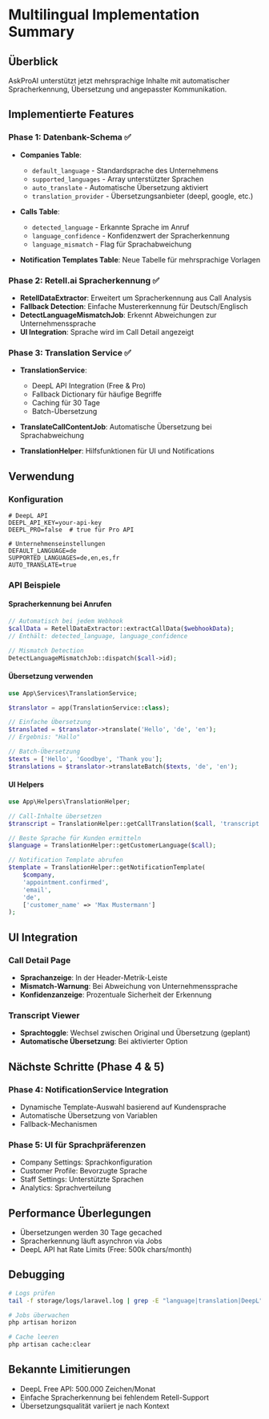 # Multilingual Implementation Summary

## Überblick
AskProAI unterstützt jetzt mehrsprachige Inhalte mit automatischer Spracherkennung, Übersetzung und angepasster Kommunikation.

## Implementierte Features

### Phase 1: Datenbank-Schema ✅
- **Companies Table**: 
  - `default_language` - Standardsprache des Unternehmens
  - `supported_languages` - Array unterstützter Sprachen
  - `auto_translate` - Automatische Übersetzung aktiviert
  - `translation_provider` - Übersetzungsanbieter (deepl, google, etc.)

- **Calls Table**:
  - `detected_language` - Erkannte Sprache im Anruf
  - `language_confidence` - Konfidenzwert der Spracherkennung
  - `language_mismatch` - Flag für Sprachabweichung

- **Notification Templates Table**: Neue Tabelle für mehrsprachige Vorlagen

### Phase 2: Retell.ai Spracherkennung ✅
- **RetellDataExtractor**: Erweitert um Spracherkennung aus Call Analysis
- **Fallback Detection**: Einfache Mustererkennung für Deutsch/Englisch
- **DetectLanguageMismatchJob**: Erkennt Abweichungen zur Unternehmenssprache
- **UI Integration**: Sprache wird im Call Detail angezeigt

### Phase 3: Translation Service ✅
- **TranslationService**: 
  - DeepL API Integration (Free & Pro)
  - Fallback Dictionary für häufige Begriffe
  - Caching für 30 Tage
  - Batch-Übersetzung

- **TranslateCallContentJob**: Automatische Übersetzung bei Sprachabweichung
- **TranslationHelper**: Hilfsfunktionen für UI und Notifications

## Verwendung

### Konfiguration
```env
# DeepL API
DEEPL_API_KEY=your-api-key
DEEPL_PRO=false  # true für Pro API

# Unternehmenseinstellungen
DEFAULT_LANGUAGE=de
SUPPORTED_LANGUAGES=de,en,es,fr
AUTO_TRANSLATE=true
```

### API Beispiele

#### Spracherkennung bei Anrufen
```php
// Automatisch bei jedem Webhook
$callData = RetellDataExtractor::extractCallData($webhookData);
// Enthält: detected_language, language_confidence

// Mismatch Detection
DetectLanguageMismatchJob::dispatch($call->id);
```

#### Übersetzung verwenden
```php
use App\Services\TranslationService;

$translator = app(TranslationService::class);

// Einfache Übersetzung
$translated = $translator->translate('Hello', 'de', 'en');
// Ergebnis: "Hallo"

// Batch-Übersetzung
$texts = ['Hello', 'Goodbye', 'Thank you'];
$translations = $translator->translateBatch($texts, 'de', 'en');
```

#### UI Helpers
```php
use App\Helpers\TranslationHelper;

// Call-Inhalte übersetzen
$transcript = TranslationHelper::getCallTranslation($call, 'transcript', 'de');

// Beste Sprache für Kunden ermitteln
$language = TranslationHelper::getCustomerLanguage($call);

// Notification Template abrufen
$template = TranslationHelper::getNotificationTemplate(
    $company,
    'appointment.confirmed',
    'email',
    'de',
    ['customer_name' => 'Max Mustermann']
);
```

## UI Integration

### Call Detail Page
- **Sprachanzeige**: In der Header-Metrik-Leiste
- **Mismatch-Warnung**: Bei Abweichung von Unternehmenssprache
- **Konfidenzanzeige**: Prozentuale Sicherheit der Erkennung

### Transcript Viewer
- **Sprachtoggle**: Wechsel zwischen Original und Übersetzung (geplant)
- **Automatische Übersetzung**: Bei aktivierter Option

## Nächste Schritte (Phase 4 & 5)

### Phase 4: NotificationService Integration
- Dynamische Template-Auswahl basierend auf Kundensprache
- Automatische Übersetzung von Variablen
- Fallback-Mechanismen

### Phase 5: UI für Sprachpräferenzen
- Company Settings: Sprachkonfiguration
- Customer Profile: Bevorzugte Sprache
- Staff Settings: Unterstützte Sprachen
- Analytics: Sprachverteilung

## Performance Überlegungen
- Übersetzungen werden 30 Tage gecached
- Spracherkennung läuft asynchron via Jobs
- DeepL API hat Rate Limits (Free: 500k chars/month)

## Debugging
```bash
# Logs prüfen
tail -f storage/logs/laravel.log | grep -E "language|translation|DeepL"

# Jobs überwachen
php artisan horizon

# Cache leeren
php artisan cache:clear
```

## Bekannte Limitierungen
- DeepL Free API: 500.000 Zeichen/Monat
- Einfache Spracherkennung bei fehlendem Retell-Support
- Übersetzungsqualität variiert je nach Kontext
